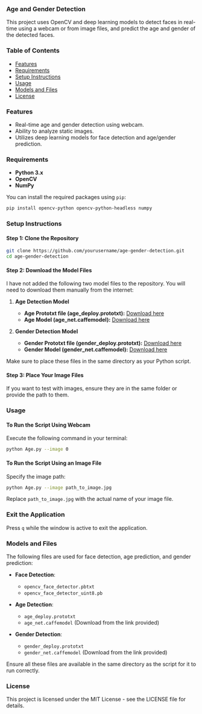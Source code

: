 
### Age and Gender Detection

This project uses OpenCV and deep learning models to detect faces in real-time using a webcam or from image files, and predict the age and gender of the detected faces.

### Table of Contents
- [Features](#features)
- [Requirements](#requirements)
- [Setup Instructions](#setup-instructions)
- [Usage](#usage)
- [Models and Files](#models-and-files)
- [License](#license)

### Features
- Real-time age and gender detection using webcam.
- Ability to analyze static images.
- Utilizes deep learning models for face detection and age/gender prediction.

### Requirements
- **Python 3.x**
- **OpenCV**
- **NumPy**

You can install the required packages using `pip`:

```bash
pip install opencv-python opencv-python-headless numpy
```

### Setup Instructions

#### Step 1: Clone the Repository

```bash
git clone https://github.com/yourusername/age-gender-detection.git
cd age-gender-detection
```

#### Step 2: Download the Model Files
I have not added the following two model files to the repository. You will need to download them manually from the internet:

1. **Age Detection Model**
   - **Age Prototxt file (age_deploy.prototxt):** [Download here](https://github.com/spmallick/learnopencv/blob/master/AgeGender/models/age_deploy.prototxt)
   - **Age Model (age_net.caffemodel):** [Download here](https://github.com/spmallick/learnopencv/blob/master/AgeGender/models/age_net.caffemodel)

2. **Gender Detection Model**
   - **Gender Prototxt file (gender_deploy.prototxt):** [Download here](https://github.com/spmallick/learnopencv/blob/master/AgeGender/models/gender_deploy.prototxt)
   - **Gender Model (gender_net.caffemodel):** [Download here](https://github.com/spmallick/learnopencv/blob/master/AgeGender/models/gender_net.caffemodel)

Make sure to place these files in the same directory as your Python script.

#### Step 3: Place Your Image Files
If you want to test with images, ensure they are in the same folder or provide the path to them.

### Usage

#### To Run the Script Using Webcam
Execute the following command in your terminal:

```bash
python Age.py --image 0
```

#### To Run the Script Using an Image File
Specify the image path:

```bash
python Age.py --image path_to_image.jpg
```

Replace `path_to_image.jpg` with the actual name of your image file.

### Exit the Application
Press `q` while the window is active to exit the application.

### Models and Files

The following files are used for face detection, age prediction, and gender prediction:

- **Face Detection**:
  - `opencv_face_detector.pbtxt`
  - `opencv_face_detector_uint8.pb`

- **Age Detection**:
  - `age_deploy.prototxt`
  - `age_net.caffemodel` (Download from the link provided)

- **Gender Detection**:
  - `gender_deploy.prototxt`
  - `gender_net.caffemodel` (Download from the link provided)

Ensure all these files are available in the same directory as the script for it to run correctly.

### License
This project is licensed under the MIT License - see the LICENSE file for details.
